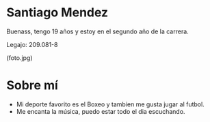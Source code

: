 # Santiago Mendez

Buenass, tengo 19 años y estoy en el segundo año de la carrera. 

Legajo: 209.081-8

(foto.jpg)

# Sobre mí

- Mi deporte favorito es el Boxeo y tambien me gusta jugar al futbol.
- Me encanta la música, puedo estar todo el dia escuchando.
